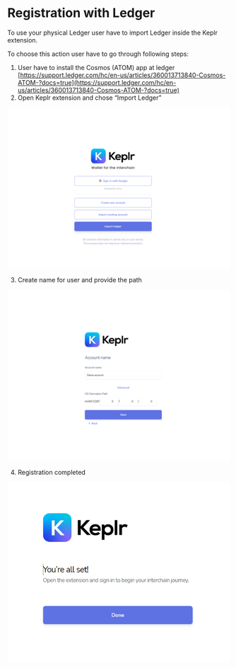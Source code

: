 # Registration with Ledger

To use your physical Ledger user have to import Ledger inside the Keplr extension.

To choose this action user have to go through following steps:

1. User have to install the Cosmos (ATOM) app at ledger [https://support.ledger.com/hc/en-us/articles/360013713840-Cosmos-ATOM-?docs=true](https://support.ledger.com/hc/en-us/articles/360013713840-Cosmos-ATOM-?docs=true)
2. Open Keplr extension and chose “Import Ledger”

![alt_text](images/ledger/1.png  "image_tooltip")

3. Create name for user and provide the path

![alt_text](images/ledger/2.png "image_tooltip")

4. Registration completed

![alt_text](../images/keplr/3.png "image_tooltip")
